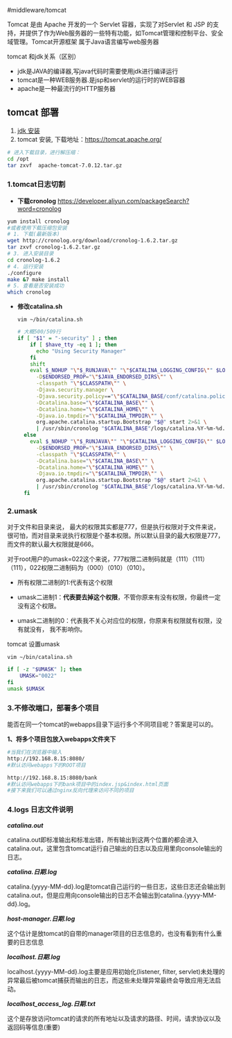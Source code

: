 #middleware/tomcat

Tomcat 是由 Apache 开发的一个 Servlet 容器，实现了对Servlet 和 JSP 的支持，并提供了作为Web服务器的一些特有功能，如Tomcat管理和控制平台、安全域管理。Tomcat开源框架 属于Java语言编写web服务器

tomcat 和jdk关系（区别）
- jdk是JAVA的编译器,写java代码时需要使用jdk进行编译运行  
- tomcat是一种WEB服务器.是jsp和servlet的运行时的WEB容器
- apache是一种最流行的HTTP服务器


## tomcat 部署

1. [jdk 安装](../jdk/jdk%20安装.md)
2. tomcat 安装, 下载地址：https://tomcat.apache.org/
```bash
# 进入下载目录，进行解压缩：
cd /opt
tar zxvf  apache-tomcat-7.0.12.tar.gz
```



### 1.tomcat日志切割

*   **下载cronolog**
 <https://developer.aliyun.com/packageSearch?word=cronolog>
```bash
yum install cronolog
#或者使用下载压缩包安装
# 1. 下载(最新版本)
wget http://cronolog.org/download/cronolog-1.6.2.tar.gz
tar zxvf cronolog-1.6.2.tar.gz
# 3. 进入安装目录
cd cronolog-1.6.2
# 4. 运行安装
./configure
make &7 make install
# 5. 查看是否安装成功
which cronolog
```

*   **修改catalina.sh**

    `vim ~/bin/catalina.sh`

    ```bash
    # 大概500/509行
    if [ "$1" = "-security" ] ; then
        if [ $have_tty -eq 1 ]; then
          echo "Using Security Manager"
        fi
        shift
        eval $_NOHUP "\"$_RUNJAVA\"" "\"$CATALINA_LOGGING_CONFIG\"" $LOGGING_MANAGER "$JAVA_OPTS" "$CATALINA_OPTS" \
          -D$ENDORSED_PROP="\"$JAVA_ENDORSED_DIRS\"" \
          -classpath "\"$CLASSPATH\"" \
          -Djava.security.manager \
          -Djava.security.policy=="\"$CATALINA_BASE/conf/catalina.policy\"" \
          -Dcatalina.base="\"$CATALINA_BASE\"" \
          -Dcatalina.home="\"$CATALINA_HOME\"" \
          -Djava.io.tmpdir="\"$CATALINA_TMPDIR\"" \
          org.apache.catalina.startup.Bootstrap "$@" start 2>&1 \
          | /usr/sbin/cronolog "$CATALINA_BASE"/logs/catalina.%Y-%m-%d.out >> /dev/null &
      else
        eval $_NOHUP "\"$_RUNJAVA\"" "\"$CATALINA_LOGGING_CONFIG\"" $LOGGING_MANAGER "$JAVA_OPTS" "$CATALINA_OPTS" \
          -D$ENDORSED_PROP="\"$JAVA_ENDORSED_DIRS\"" \
          -classpath "\"$CLASSPATH\"" \
          -Dcatalina.base="\"$CATALINA_BASE\"" \
          -Dcatalina.home="\"$CATALINA_HOME\"" \
          -Djava.io.tmpdir="\"$CATALINA_TMPDIR\"" \
          org.apache.catalina.startup.Bootstrap "$@" start 2>&1 \
          | /usr/sbin/cronolog "$CATALINA_BASE"/logs/catalina.%Y-%m-%d.out >> /dev/null &
      fi
    ```

### 2.umask

对于文件和目录来说， 最大的权限其实都是777，但是执行权限对于文件来说，很可怕，而对目录来说执行权限是个基本权限。所以默认目录的最大权限是777，而文件的默认最大权限就是666。

对于root用户的umask=022这个来说，777权限二进制码就是（111）（111）（111），022权限二进制码为（000）（010）（010）。

*   所有权限二进制的1:代表有这个权限

*   umask二进制1：**代表要去掉这个权限**，不管你原来有没有权限，你最终一定没有这个权限。

*   umask二进制的0：代表我不关心对应位的权限，你原来有权限就有权限，没有就没有， 我不影响你。

tomcat 设置umask

`vim ~/bin/catalina.sh`

```bash
if [ -z "$UMASK" ]; then 
    UMASK="0022" 
fi 
umask $UMASK 
```


### 3.不修改端口，部署多个项目

能否在同一个tomcat的webapps目录下运行多个不同项目呢？答案是可以的。

**1、将多个项目包放入webapps文件夹下**

```bash
#当我们在浏览器中输入 
http://192.168.8.15:8080/   
#默认访问webapps下的ROOT项目

http://192.168.8.15:8080/bank  
#默认访问webapps下的bank项目中的index.jsp&index.html页面
#接下来我们可以通过nginx反向代理来访问不同的项目
```


### 4.logs 日志文件说明

_**catalina.out**_

catalina.out即标准输出和标准出错，所有输出到这两个位置的都会进入catalina.out，这里包含tomcat运行自己输出的日志以及应用里向console输出的日志。

_**catalina.日期.log**_

catalina.{yyyy-MM-dd}.log是tomcat自己运行的一些日志，这些日志还会输出到catalina.out，但是应用向console输出的日志不会输出到catalina.{yyyy-MM-dd}.log。

_**host-manager.日期.log**_

这个估计是放tomcat的自带的manager项目的日志信息的，也没有看到有什么重要的日志信息

_**localhost.日期.log**_

localhost.{yyyy-MM-dd}.log主要是应用初始化(listener, filter, servlet)未处理的异常最后被tomcat捕获而输出的日志，而这些未处理异常最终会导致应用无法启动。

_**localhost\_access\_log.日期.txt**_

这个是存放访问tomcat的请求的所有地址以及请求的路径、时间，请求协议以及返回码等信息(重要)
